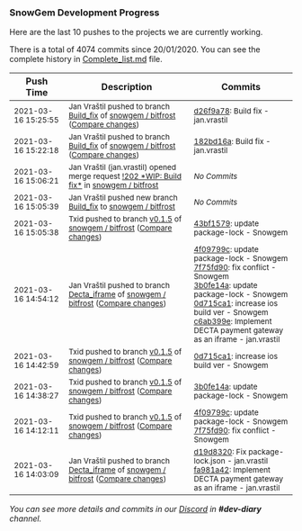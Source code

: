 
### SnowGem Development Progress

Here are the last 10 pushes to the projects we are currently working.

There is a total of 4074 commits since 20/01/2020. You can see the complete history in
 [Complete_list.md](Complete_list.md) file.

| Push Time | Description | Commits |
| --- | --- | --- |
| <sub>2021-03-16 15:25:55</sub> | <sub>Jan Vraštil pushed to branch [Build\_fix](https://gitlab.com/snowgem/bitfrost/commits/Build_fix) of [snowgem / bitfrost](https://gitlab.com/snowgem/bitfrost) ([Compare changes](https://gitlab.com/snowgem/bitfrost/compare/182bd16a080a5bf5e3272db1d05dd1ade8e8837b...d26f9a78960d600d010e28023d0aea04c63b8c60))</sub> | <sub>[d26f9a78](https://gitlab.com/snowgem/bitfrost/-/commit/d26f9a78960d600d010e28023d0aea04c63b8c60): Build fix - jan.vrastil</sub> |
| <sub>2021-03-16 15:22:18</sub> | <sub>Jan Vraštil pushed to branch [Build\_fix](https://gitlab.com/snowgem/bitfrost/commits/Build_fix) of [snowgem / bitfrost](https://gitlab.com/snowgem/bitfrost) ([Compare changes](https://gitlab.com/snowgem/bitfrost/compare/c10feb2509f02cba6e29d450c468dd879aff9e20...182bd16a080a5bf5e3272db1d05dd1ade8e8837b))</sub> | <sub>[182bd16a](https://gitlab.com/snowgem/bitfrost/-/commit/182bd16a080a5bf5e3272db1d05dd1ade8e8837b): Build fix - jan.vrastil</sub> |
| <sub>2021-03-16 15:06:21</sub> | <sub>Jan Vraštil (jan.vrastil) opened merge request [\!202 \*WIP: Build fix\*](https://gitlab.com/snowgem/bitfrost/-/merge_requests/202) in [snowgem / bitfrost](https://gitlab.com/snowgem/bitfrost)</sub> | <sub>_No Commits_</sub> |
| <sub>2021-03-16 15:05:39</sub> | <sub>Jan Vraštil pushed new branch [Build\_fix](https://gitlab.com/snowgem/bitfrost/commits/Build_fix) to [snowgem / bitfrost](https://gitlab.com/snowgem/bitfrost)</sub> | <sub>_No Commits_</sub> |
| <sub>2021-03-16 15:05:38</sub> | <sub>Txid pushed to branch [v0\.1\.5](https://gitlab.com/snowgem/bitfrost/commits/v0.1.5) of [snowgem / bitfrost](https://gitlab.com/snowgem/bitfrost) ([Compare changes](https://gitlab.com/snowgem/bitfrost/compare/0d715ca18948beb92c2afa1601d359624d206574...43bf1579a3c3b7ac16e6f4743687bca8d352809f))</sub> | <sub>[43bf1579](https://gitlab.com/snowgem/bitfrost/-/commit/43bf1579a3c3b7ac16e6f4743687bca8d352809f): update package-lock - Snowgem</sub> |
| <sub>2021-03-16 14:54:12</sub> | <sub>Jan Vraštil pushed to branch [Decta\_iframe](https://gitlab.com/snowgem/bitfrost/commits/Decta_iframe) of [snowgem / bitfrost](https://gitlab.com/snowgem/bitfrost) ([Compare changes](https://gitlab.com/snowgem/bitfrost/compare/fa981a420cd0169f91e68fd43205043d6fea5ec2...c6ab399ef92a737a3fa366a53d9e00fd9898d73a))</sub> | <sub>[4f09799c](https://gitlab.com/snowgem/bitfrost/-/commit/4f09799c0739558942f1e3ca4807410952a9b00b): update package-lock - Snowgem<br>[7f75fd90](https://gitlab.com/snowgem/bitfrost/-/commit/7f75fd907277ffbb6b3d8498effa1567cd917988): fix conflict - Snowgem<br>[3b0fe14a](https://gitlab.com/snowgem/bitfrost/-/commit/3b0fe14a79296f7a0ce668f666597f2c6d8db160): update package-lock - Snowgem<br>[0d715ca1](https://gitlab.com/snowgem/bitfrost/-/commit/0d715ca18948beb92c2afa1601d359624d206574): increase ios build ver - Snowgem<br>[c6ab399e](https://gitlab.com/snowgem/bitfrost/-/commit/c6ab399ef92a737a3fa366a53d9e00fd9898d73a): Implement DECTA payment gateway as an iframe - jan.vrastil</sub> |
| <sub>2021-03-16 14:42:59</sub> | <sub>Txid pushed to branch [v0\.1\.5](https://gitlab.com/snowgem/bitfrost/commits/v0.1.5) of [snowgem / bitfrost](https://gitlab.com/snowgem/bitfrost) ([Compare changes](https://gitlab.com/snowgem/bitfrost/compare/3b0fe14a79296f7a0ce668f666597f2c6d8db160...0d715ca18948beb92c2afa1601d359624d206574))</sub> | <sub>[0d715ca1](https://gitlab.com/snowgem/bitfrost/-/commit/0d715ca18948beb92c2afa1601d359624d206574): increase ios build ver - Snowgem</sub> |
| <sub>2021-03-16 14:38:27</sub> | <sub>Txid pushed to branch [v0\.1\.5](https://gitlab.com/snowgem/bitfrost/commits/v0.1.5) of [snowgem / bitfrost](https://gitlab.com/snowgem/bitfrost) ([Compare changes](https://gitlab.com/snowgem/bitfrost/compare/7f75fd907277ffbb6b3d8498effa1567cd917988...3b0fe14a79296f7a0ce668f666597f2c6d8db160))</sub> | <sub>[3b0fe14a](https://gitlab.com/snowgem/bitfrost/-/commit/3b0fe14a79296f7a0ce668f666597f2c6d8db160): update package-lock - Snowgem</sub> |
| <sub>2021-03-16 14:12:11</sub> | <sub>Txid pushed to branch [v0\.1\.5](https://gitlab.com/snowgem/bitfrost/commits/v0.1.5) of [snowgem / bitfrost](https://gitlab.com/snowgem/bitfrost) ([Compare changes](https://gitlab.com/snowgem/bitfrost/compare/d19d8320e4d9f8ca3b8ecb91d29ea43cb3d948ce...7f75fd907277ffbb6b3d8498effa1567cd917988))</sub> | <sub>[4f09799c](https://gitlab.com/snowgem/bitfrost/-/commit/4f09799c0739558942f1e3ca4807410952a9b00b): update package-lock - Snowgem<br>[7f75fd90](https://gitlab.com/snowgem/bitfrost/-/commit/7f75fd907277ffbb6b3d8498effa1567cd917988): fix conflict - Snowgem</sub> |
| <sub>2021-03-16 14:03:09</sub> | <sub>Jan Vraštil pushed to branch [Decta\_iframe](https://gitlab.com/snowgem/bitfrost/commits/Decta_iframe) of [snowgem / bitfrost](https://gitlab.com/snowgem/bitfrost) ([Compare changes](https://gitlab.com/snowgem/bitfrost/compare/6a7f7118067c6e0e28e23134fef5fbed196ef114...fa981a420cd0169f91e68fd43205043d6fea5ec2))</sub> | <sub>[d19d8320](https://gitlab.com/snowgem/bitfrost/-/commit/d19d8320e4d9f8ca3b8ecb91d29ea43cb3d948ce): Fix package-lock.json - jan.vrastil<br>[fa981a42](https://gitlab.com/snowgem/bitfrost/-/commit/fa981a420cd0169f91e68fd43205043d6fea5ec2): Implement DECTA payment gateway as an iframe - jan.vrastil</sub> |

_You can see more details and commits in our [Discord](https://discord.gg/zumGnbg) in **#dev-diary** channel._
